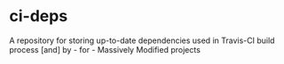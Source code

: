 ci-deps
=======

A repository for storing up-to-date dependencies used in Travis-CI build process [and] by - for - Massively Modified projects
